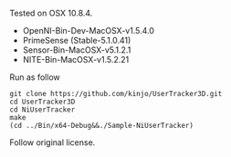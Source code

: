 Tested on OSX 10.8.4.

* OpenNI-Bin-Dev-MacOSX-v1.5.4.0
* PrimeSense (Stable-5.1.0.41)
* Sensor-Bin-MacOSX-v5.1.2.1
* NITE-Bin-MacOSX-v1.5.2.21

Run as follow

    git clone https://github.com/kinjo/UserTracker3D.git
    cd UserTracker3D
    cd NiUserTracker
    make
    (cd ../Bin/x64-Debug&&./Sample-NiUserTracker)

Follow original license.
